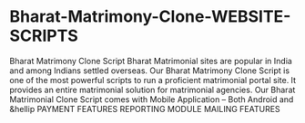 # Bharat-Matrimony-Clone-WEBSITE-SCRIPTS
Bharat Matrimony Clone Script Bharat Matrimonial sites are popular in India and among Indians settled overseas. Our  Bharat Matrimony Clone Script is one of the most powerful scripts to run a proficient matrimonial portal site. It provides an entire matrimonial solution for matrimonial agencies. Our Bharat Matrimonial Clone Script comes with Mobile Application – Both Android and &amp;hellip
PAYMENT FEATURES
REPORTING MODULE
MAILING FEATURES

